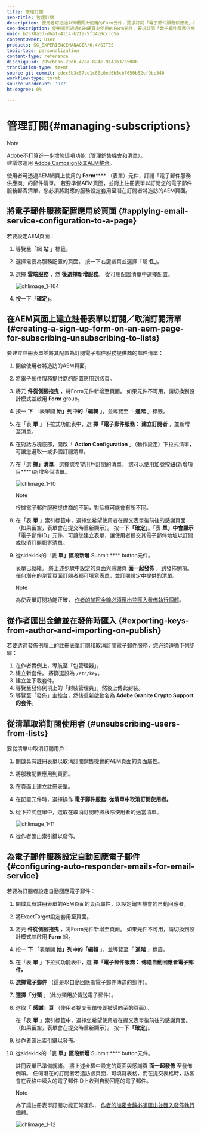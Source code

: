 ```yaml
---
title: 管理訂閱
seo-title: 管理訂閱
description: 使用者可透過AEM網頁上使用的Form元件，要求訂閱「電子郵件服務供應商」的郵寄清單。 若要準備AEM頁面，並附上註冊表單以訂閱您的電子郵件服務郵寄清單，您必須將對應的服務設定套用至潛在訂閱者將造訪的AEM頁面。
seo-description: 使用者可透過AEM網頁上使用的Form元件，要求訂閱「電子郵件服務供應商」的郵寄清單。 若要準備AEM頁面，並附上註冊表單以訂閱您的電子郵件服務郵寄清單，您必須將對應的服務設定套用至潛在訂閱者將造訪的AEM頁面。
uuid: b2578a3d-dba1-4114-b21a-5f34c0cccc5a
contentOwner: User
products: SG_EXPERIENCEMANAGER/6.4/SITES
topic-tags: personalization
content-type: reference
discoiquuid: 295cb0a6-29db-42aa-824e-9141b37b5086
translation-type: tm+mt
source-git-commit: cdec5b3c57ce1c80c0ed6b5cb7650b52cf9bc340
workflow-type: tm+mt
source-wordcount: '977'
ht-degree: 0%

---
```



# 管理訂閱{#managing-subscriptions}

>[!NOTE]
>
>Adobe不打算進一步增強這項功能（管理銷售機會和清單）。\
>建議您運用 [Adobe Campaign及其AEM整合](/help/sites-administering/campaign.md)。

使用者可透過AEM網頁上使用的 **Form****** （表單）元件，訂閱「電子郵件服務供應商」的郵件清單。 若要準備AEM頁面，並附上註冊表單以訂閱您的電子郵件服務郵寄清單，您必須將對應的服務設定套用至潛在訂閱者將造訪的AEM頁面。

## 將電子郵件服務配置應用於頁面 {#applying-email-service-configuration-to-a-page}

若要設定AEM頁面：

1. 導覽至「網 **站** 」標籤。
1. 選擇需要為服務配置的頁面。 按一下右鍵該頁並選擇「屬 **性」**。

1. 選擇 **雲端服務** ，然 **後選擇新增服務**。 從可用配置清單中選擇配置。

   ![chlimage_1-164](assets/chlimage_1-164.png)

1. 按一下&#x200B;**「確定」**。

## 在AEM頁面上建立註冊表單以訂閱／取消訂閱清單 {#creating-a-sign-up-form-on-an-aem-page-for-subscribing-unsubscribing-to-lists}

要建立註冊表單並將其配置為訂閱電子郵件服務提供商的郵件清單：

1. 開啟使用者將造訪的AEM頁面。
1. 將電子郵件服務提供商的配置應用到該頁。

1. 將元 **件從側腳拖曳** ，將Form元件新增至頁面。 如果元件不可用，請切換到設計模式並啟用 **Form** group。
1. 按一 **下** 「表單開 **始」列中的「編輯** 」，並導覽至「 **進階** 」標籤。
1. 在「表 **單** 」下拉式功能表中，選 **擇「電子郵件服務： 建立訂閱者** ，並新增至清單。
1. 在對話方塊底部，開啟「 **Action Configuration** 」（動作設定）下拉式清單，可讓您選取一或多個訂閱清單。
1. 在「選 **擇」清單**，選擇您希望用戶訂閱的清單。 您可以使用加號按鈕(新增項目&#x200B;****)新增多個清單。

   ![chlimage_1-10](assets/chlimage_1-10.jpeg)

   >[!NOTE]
   >
   >根據電子郵件服務提供商的不同，對話框可能會有所不同。

1. 在「表 **單** 」索引標籤中，選擇您希望使用者在提交表單後前往的感謝頁面（如果留空，表單會在提交時重新顯示）。 按一下&#x200B;**「確定」**。「表 **單」中會顯示** 「電子郵件ID」元件，可讓您建立表單，讓使用者提交其電子郵件地址以訂閱或取消訂閱郵寄清單。
1. 從sidekick的「表 **單」區段新增** Submit **** button元件。

   表單已就緒。 將上述步驟中設定的頁面與感謝頁 **面一起發佈** ，到發佈例項。 任何潛在的瀏覽頁面訂閱者都可填寫表單，並訂閱設定中提供的清單。

   >[!NOTE]
   >
   >為使表單訂閱功能正確， [作者的加密金鑰必須匯出並匯入發佈執行個體](#exporting-keys-from-author-and-importing-on-publish)。

## 從作者匯出金鑰並在發佈時匯入 {#exporting-keys-from-author-and-importing-on-publish}

若要透過發佈例項上的註冊表單訂閱和取消訂閱電子郵件服務，您必須遵循下列步驟：

1. 在作者實例上，導航至「包管理器」。
1. 建立新套件。 將篩選設為 `/etc/key`。
1. 建立並下載套件。
1. 導覽至發佈例項上的「封裝管理員」，然後上傳此封裝。
1. 導覽至「發佈」主控台，然後重新啟動名為 **Adobe Granite Crypto Support的套件**。

## 從清單取消訂閱使用者 {#unsubscribing-users-from-lists}

要從清單中取消訂閱用戶：

1. 開啟具有註冊表單以取消訂閱銷售機會的AEM頁面的頁面屬性。
1. 將服務配置應用到頁面。
1. 在頁面上建立註冊表單。
1. 在配置元件時，選擇操作 **電子郵件服務**: **從清單中取消訂閱使用者。**
1. 從下拉式選單中，選取在取消訂閱時將移除使用者的適當清單。

   ![chlimage_1-11](assets/chlimage_1-11.jpeg)

1. 從作者匯出索引鍵以發佈。

## 為電子郵件服務設定自動回應電子郵件 {#configuring-auto-responder-emails-for-email-service}

若要為訂閱者設定自動回應電子郵件：

1. 開啟具有註冊表單的AEM頁面的頁面屬性，以設定銷售機會的自動回應者。
1. 將ExactTarget設定套用至頁面。

1. 將元 **件從側腳拖曳** ，將Form元件新增至頁面。 如果元件不可用，請切換到設計模式並啟用 **Form** 組。
1. 按一 **下** 「表單開 **始」列中的「編輯** 」，並導覽至「 **進階** 」標籤。
1. 在「表 **單** 」下拉式功能表中，選 **擇「電子郵件服務： 傳送自動回應者電子郵件。**
1. **選擇電子郵件** （這是以自動回應者電子郵件傳送的郵件）。

1. **選擇「分類** 」（此分類用於傳送電子郵件）。
1. 選取「 **感謝」頁** （使用者提交表單後即被導向至的頁面）。

   在「表 **單** 」索引標籤中，選擇您希望使用者在提交表單後前往的感謝頁面。 （如果留空，表單會在提交時重新顯示）。 按一下&#x200B;**「確定」**。

1. 從作者匯出索引鍵以發佈。
1. 從sidekick的「表 **單」區段新增** Submit **** button元件。

   註冊表單已準備就緒。 將上述步驟中設定的頁面與感謝頁 **面一起發佈** 至發佈例項。 任何潛在的訂閱者若造訪該頁面，可填寫表格，而在提交表格時，訪客會在表格中填入的電子郵件ID上收到自動回應的電子郵件。

   >[!NOTE]
   >
   >為了讓註冊表單訂閱功能正常運作， [作者的加密金鑰必須匯出並匯入發佈執行個體](#exporting-keys-from-author-and-importing-on-publish)。

   ![chlimage_1-12](assets/chlimage_1-12.jpeg)

